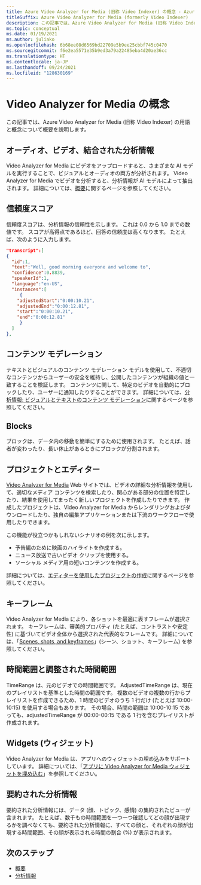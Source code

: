 ```yaml
---
title: Azure Video Analyzer for Media (旧称 Video Indexer) の概念 - Azure
titleSuffix: Azure Video Analyzer for Media (formerly Video Indexer)
description: この記事では、Azure Video Analyzer for Media (旧称 Video Indexer) の用語と概念について概要を説明します。
ms.topic: conceptual
ms.date: 01/19/2021
ms.author: juliako
ms.openlocfilehash: 6b68ee08d6569bd22709e5b9ee25cbbf745c0470
ms.sourcegitcommit: f6e2ea5571e35b9ed3a79a22485eba4d20ae36cc
ms.translationtype: HT
ms.contentlocale: ja-JP
ms.lasthandoff: 09/24/2021
ms.locfileid: "128630169"
---
```

# <a name="video-analyzer-for-media-concepts"></a>Video Analyzer for Media の概念

この記事では、Azure Video Analyzer for Media (旧称 Video Indexer) の用語と概念について概要を説明します。

## <a name="audiovideocombined-insights"></a>オーディオ、ビデオ、結合された分析情報

Video Analyzer for Media にビデオをアップロードすると、さまざまな AI モデルを実行することで、ビジュアルとオーディオの両方が分析されます。 Video Analyzer for Media でビデオを分析すると、分析情報が AI モデルによって抽出されます。 詳細については、[概要](video-indexer-overview.md)に関するページを参照してください。

## <a name="confidence-scores"></a>信頼度スコア 

信頼度スコアは、分析情報の信頼性を示します。 これは 0.0 から 1.0 までの数値です。 スコアが高得点であるほど、回答の信頼度は高くなります。 たとえば、次のように入力します。 

```json
"transcript":[
{
  "id":1,
  "text":"Well, good morning everyone and welcome to",
  "confidence":0.8839,
  "speakerId":1,
  "language":"en-US",
  "instances":[
     {
    "adjustedStart":"0:00:10.21",
    "adjustedEnd":"0:00:12.81",
    "start":"0:00:10.21",
    "end":"0:00:12.81"
     }
  ]
},
```

## <a name="content-moderation"></a>コンテンツ モデレーション

テキストとビジュアルのコンテンツ モデレーション モデルを使用して、不適切なコンテンツからユーザーの安全を維持し、公開したコンテンツが組織の値と一致することを検証します。 コンテンツに関して、特定のビデオを自動的にブロックしたり、ユーザーに通知したりすることができます。 詳細については、[分析情報: ビジュアルとテキストのコンテンツ モデレーション](video-indexer-output-json-v2.md#visualcontentmoderation)に関するページを参照してください。 

## <a name="blocks"></a>Blocks   

ブロックは、データ内の移動を簡単にするために使用されます。 たとえば、話者が変わったり、長い休止があるときにブロックが分割されます。  

## <a name="project-and-editor"></a>プロジェクトとエディター

[Video Analyzer for Media](https://www.videoindexer.ai/) Web サイトでは、ビデオの詳細な分析情報を使用して、適切なメディア コンテンツを検索したり、関心がある部分の位置を特定したり、結果を使用してまったく新しいプロジェクトを作成したりできます。 作成したプロジェクトは、Video Analyzer for Media からレンダリングおよびダウンロードしたり、独自の編集アプリケーションまたは下流のワークフローで使用したりできます。

この機能が役立つかもしれないシナリオの例を次に示します。 

* 予告編のために映画のハイライトを作成する。
* ニュース放送で古いビデオ クリップを使用する。
* ソーシャル メディア用の短いコンテンツを作成する。

詳細については、[エディターを使用したプロジェクトの作成](use-editor-create-project.md)に関するページを参照してください。

## <a name="keyframes"></a>キーフレーム

Video Analyzer for Media により、各ショットを最適に表すフレームが選択されます。 キーフレームは、審美的プロパティ (たとえば、コントラストや安定性) に基づいてビデオ全体から選択された代表的なフレームです。 詳細については、「[Scenes, shots, and keyframes](scenes-shots-keyframes.md)」(シーン、ショット、キーフレーム) を参照してください。

## <a name="time-range-vs-adjusted-time-range"></a>時間範囲と調整された時間範囲   

TimeRange は、元のビデオでの時間範囲です。 AdjustedTimeRange は、現在のプレイリストを基準とした時間の範囲です。 複数のビデオの複数の行からプレイリストを作成できるため、1 時間のビデオのうち 1 行だけ (たとえば 10:00-10:15) を使用する場合もあります。 その場合、時間の範囲は 10:00-10:15 であっても、adjustedTimeRange が 00:00-00:15 である 1 行を含むプレイリストが作成されます。 

## <a name="widgets"></a>Widgets (ウィジェット)

Video Analyzer for Media は、アプリへのウィジェットの埋め込みをサポートしています。 詳細については、「[アプリに Video Analyzer for Media ウィジェットを埋め込む](video-indexer-embed-widgets.md)」を参照してください。

## <a name="summarized-insights"></a>要約された分析情報  

要約された分析情報には、データ (顔、トピック、感情) の集約されたビューが含まれます。 たとえば、数千もの時間範囲を一つ一つ確認してどの顔が出現するかを調べなくても、要約された分析情報に、すべての顔と、それぞれの顔が出現する時間範囲、その顔が表示される時間の割合 (%) が表示されます。  

## <a name="next-steps"></a>次のステップ

- [概要](video-indexer-overview.md)
- [分析情報](video-indexer-output-json-v2.md)
